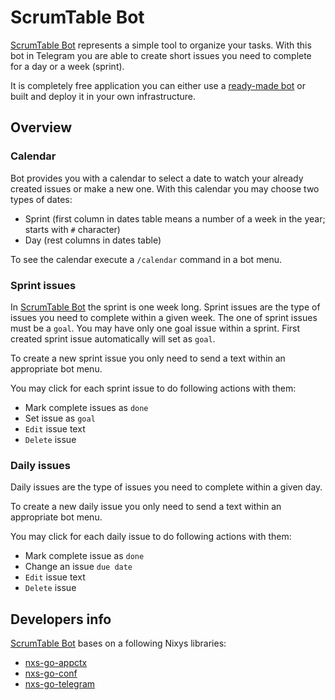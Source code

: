 # ScrumTable Bot

[ScrumTable Bot](https://t.me/scrumtable_bot) represents a simple tool to organize your tasks. With this bot in Telegram you are able to create short issues you need to complete for a day or a week (sprint).

It is completely free application you can either use a [ready-made bot](https://t.me/scrumtable_bot) or built and deploy it in your own infrastructure.

## Overview

### Calendar

Bot provides you with a calendar to select a date to watch your already created issues or make a new one. With this calendar you may choose two types of dates:
- Sprint (first column in dates table means a number of a week in the year; starts with `#` character)
- Day (rest columns in dates table)

To see the calendar execute a `/calendar` command in a bot menu.

### Sprint issues

In [ScrumTable Bot](https://t.me/scrumtable_bot) the sprint is one week long. Sprint issues are the type of issues you need to complete within a given week. The one of sprint issues must be a `goal`. You may have only one goal issue within a sprint. First created sprint issue automatically will set as `goal`.

To create a new sprint issue you only need to send a text within an appropriate bot menu.

You may click for each sprint issue to do following actions with them:
- Mark complete issues as `done`
- Set issue as `goal`
- `Edit` issue text
- `Delete` issue

### Daily issues

Daily issues are the type of issues you need to complete within a given day.

To create a new daily issue you only need to send a text within an appropriate bot menu.

You may click for each daily issue to do following actions with them:
- Mark complete issue as `done`
- Change an issue `due date`
- `Edit` issue text
- `Delete` issue

## Developers info

[ScrumTable Bot](https://t.me/scrumtable_bot) bases on a following Nixys libraries:
- [nxs-go-appctx](https://github.com/nixys/nxs-go-appctx)
- [nxs-go-conf](https://github.com/nixys/nxs-go-conf)
- [nxs-go-telegram](https://github.com/nixys/nxs-go-telegram)
